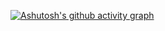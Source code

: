 [![Ashutosh's github activity graph](https://github-readme-activity-graph.vercel.app/graph?username=lucascn21)](https://github.com/lucascn21/github-readme-activity-graph)
